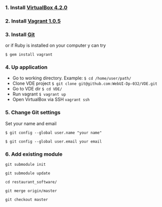 ### 1. Install [VirtualBox 4.2.0](https://www.virtualbox.org/wiki/Download_Old_Builds_4_2)
### 2. Install [Vagrant 1.0.5](http://downloads.vagrantup.com/tags/v1.0.5)
### 3. Install [Git](https://help.github.com/articles/set-up-git)
or if Ruby is installed on your computer y can try

`$ gem install vagrant`

### 4. Up application
* Go to working directory. Example:  `$ cd /home/user/path/`
* Clone VDE project `$ git clone git@github.com:WebUI-Dp-032/VDE.git`
* Go to VDE dir `$ cd VDE/`
* Run vagrant `$ vagrant up`
* Open VirtualBox via SSH `vagrant ssh`
  
### 5. Change Git settings
Set your name and email

`$ git config --global user.name "your name"`

`$ git config --global user.email your email`


### 6. Add existing module
`git submodule init`

`git submodule update`

`cd restaurant_software/`

`git merge origin/master`

`git checkout master`